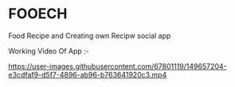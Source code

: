 # FOOECH
Food Recipe and Creating own Recipw social app

Working Video Of App :-


https://user-images.githubusercontent.com/67801119/149657204-e3cdfaf9-d5f7-4896-ab96-b763641920c3.mp4
